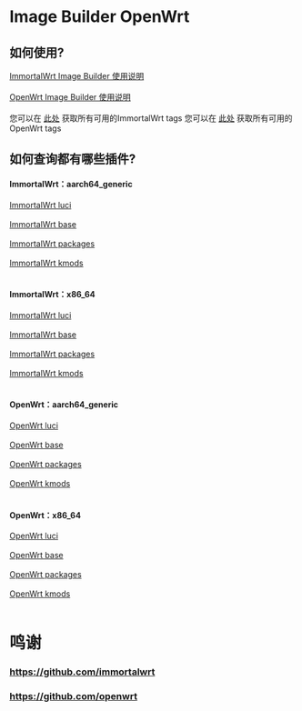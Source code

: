 # Image Builder OpenWrt
## 如何使用?
[ImmortalWrt Image Builder 使用说明](https://github.com/1715173329/blog/issues/8) <br><br>
[OpenWrt Image Builder 使用说明](https://openwrt.org/docs/guide-user/additional-software/imagebuilder) <br><br>
您可以在 [此处](https://hub.docker.com/r/immortalwrt/imagebuilder/tags) 获取所有可用的ImmortalWrt tags
您可以在 [此处](https://hub.docker.com/r/openwrt/imagebuilder/tags) 获取所有可用的OpenWrt tags
## 如何查询都有哪些插件?
#### ImmortalWrt：aarch64_generic
[ImmortalWrt luci](https://mirrors.sjtug.sjtu.edu.cn/immortalwrt/releases/24.10-SNAPSHOT/packages/aarch64_generic/luci/) <br><br>
[ImmortalWrt base](https://mirrors.sjtug.sjtu.edu.cn/immortalwrt/releases/24.10-SNAPSHOT/packages/aarch64_generic/base/) <br><br>
[ImmortalWrt packages](https://mirrors.sjtug.sjtu.edu.cn/immortalwrt/releases/24.10-SNAPSHOT/packages/aarch64_generic/packages/) <br><br>
[ImmortalWrt kmods](https://mirrors.sjtug.sjtu.edu.cn/immortalwrt/releases/24.10-SNAPSHOT/targets/rockchip/armv8/kmods/) <br><br>
#### ImmortalWrt：x86_64
[ImmortalWrt luci](https://mirrors.sjtug.sjtu.edu.cn/immortalwrt/releases/24.10-SNAPSHOT/packages/x86_64/luci/) <br><br>
[ImmortalWrt base](https://mirrors.sjtug.sjtu.edu.cn/immortalwrt/releases/24.10-SNAPSHOT/packages/x86_64/base/) <br><br>
[ImmortalWrt packages](https://mirrors.sjtug.sjtu.edu.cn/immortalwrt/releases/24.10-SNAPSHOT/packages/x86_64/packages/) <br><br>
[ImmortalWrt kmods](https://mirrors.sjtug.sjtu.edu.cn/immortalwrt/releases/24.10-SNAPSHOT/targets/x86/64/kmods/) <br><br>
#### OpenWrt：aarch64_generic
[OpenWrt luci](https://mirrors.sjtug.sjtu.edu.cn/openwrt/releases/24.10-SNAPSHOT/packages/aarch64_generic/luci/) <br><br>
[OpenWrt base](https://mirrors.sjtug.sjtu.edu.cn/openwrt/releases/24.10-SNAPSHOT/packages/aarch64_generic/base/) <br><br>
[OpenWrt packages](https://mirrors.sjtug.sjtu.edu.cn/openwrt/releases/24.10-SNAPSHOT/packages/aarch64_generic/packages/) <br><br>
[OpenWrt kmods](https://mirrors.sjtug.sjtu.edu.cn/openwrt/releases/24.10-SNAPSHOT/targets/rockchip/armv8/kmods/) <br><br>
#### OpenWrt：x86_64
[OpenWrt luci](https://mirrors.sjtug.sjtu.edu.cn/openwrt/releases/24.10-SNAPSHOT/packages/x86_64/luci/) <br><br>
[OpenWrt base](https://mirrors.sjtug.sjtu.edu.cn/openwrt/releases/24.10-SNAPSHOT/packages/x86_64/base/) <br><br>
[OpenWrt packages](https://mirrors.sjtug.sjtu.edu.cn/openwrt/releases/24.10-SNAPSHOT/packages/x86_64/packages/) <br><br>
[OpenWrt kmods](https://mirrors.sjtug.sjtu.edu.cn/openwrt/releases/24.10-SNAPSHOT/targets/x86/64/kmods/) <br><br>
# 鸣谢
### https://github.com/immortalwrt
### https://github.com/openwrt
